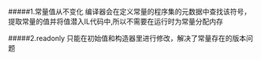 #####1.常量值从不变化
编译器会在定义常量的程序集的元数据中查找该符号，提取常量的值并将值潜入IL代码中,所以不需要在运行时为常量分配内存

#####2.readonly
只能在初始值和构造器里进行修改，解决了常量存在的版本问题